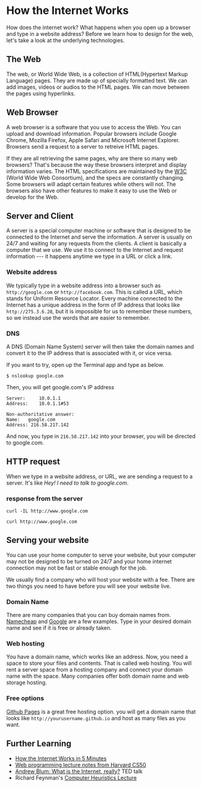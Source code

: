 # How the Internet Works

How does the internet work? What happens when you open up a browser and type in a website address? Before we learn how to design for the web, let's take a look at the underlying technologies.

## The Web
The web, or World Wide Web, is a collection of HTML(Hypertext Markup Language) pages. They are made up of specially formatted text. We can add images, videos or audios to the HTML pages. We can move between the pages using hyperlinks.

## Web Browser
A web browser is a software that you use to access the Web. You can upload and download information. Popular browsers include Google Chrome, Mozilla Firefox, Apple Safari and Microsoft Internet Explorer. Browsers send a request to a server to retreive HTML pages. 

If they are all retrieving the same pages, why are there so many web browsers? That's because the way these browsers interpret and display information varies. The HTML specifications are maintained by the [W3C](http://www.w3.org) (World Wide Web Consortium), and the specs are constantly changing. Some browsers will adapt certain features while others will not. The browsers also have other features to make it easy to use the Web or develop for the Web.

## Server and Client
A server is a special computer machine or software that is designed to be connected to the Internet and serve the information. A server is usually on 24/7 and waiting for any requests from the clients. A client is basically a computer that we use. We use it to connect to the Internet and request information --- it happens anytime we type in a URL or click a link.

### Website address
We typically type in a website address into a browser such as `http://google.com` or `http://facebook.com`. This is called a URL, which stands for Uniform Resource Locator. Every machine connected to the Internet has a unique address in the form of IP address that looks like `http://275.3.6.28`, but it is impossible for us to remember these numbers, so we instead use the words that are easier to remember.

### DNS
A DNS (Domain Name System) server will then take the domain names and convert it to the IP address that is associated with it, or vice versa.

If you want to try, open up the Terminal app and type as below.

```
$ nslookup google.com
```

Then, you will get google.com's IP address

```
Server:		10.0.1.1
Address:	10.0.1.1#53

Non-authoritative answer:
Name:	google.com
Address: 216.58.217.142
```

And now, you type in `216.58.217.142` into your browser, you will be directed to google.com.

## HTTP request
When we type in a website address, or URL, we are sending a request to a server. It's like *Hey! I need to talk to google.com*.

### response from the server

```
curl -IL http://www.google.com
```

```
curl http://www.google.com
```

## Serving your website
You can use your home computer to serve your website, but your computer may not be designed to be turned on 24/7 and your home internet connection may not be fast or stable enough for the job.

We usually find a company who will host your website with a fee. There are two things you need to have before you will see your website live.

### Domain Name
There are many companies that you can buy domain names from. [Namecheap](http://namecheap.com) and [Google](https://domains.google) are a few examples. Type in your desired domain name and see if it is free or already taken. 

### Web hosting
You have a domain name, which works like an address. Now, you need a space to store your files and contents. That is called web hosting. You will rent a server space from a hosting company and connect your domain name with the space. Many companies offer both domain name and web storage hosting.

### Free options
[Github Pages](https://pages.github.com) is a great free hosting option. you will get a domain name that looks like `http://yourusername.github.io` and host as many files as you want.

## Further Learning
- [How the Internet Works in 5 Minutes](https://www.youtube.com/watch?v=7_LPdttKXPc)
- [Web programming lecture notes from Harvard CS50](http://cdn.cs50.net/2015/fall/lectures/6/m/notes6m/notes6m.html#web_programming)
- [Andrew Blum: What is the Internet, really?](https://www.youtube.com/watch?v=XE_FPEFpHt4) TED talk
- Richard Feynman's [Computer Heuristics Lecture](https://www.youtube.com/watch?v=EKWGGDXe5MA)

